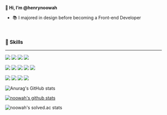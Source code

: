 **👋  Hi, I’m @henrynoowah**

- 📚  I majored in design before becoming a Front-end Developer
 

<br>


### 💪 Skills
---
<img src="https://img.shields.io/badge/html-E34F26?style=for-the-badge&logo=html5&logoColor=white"> <img src="https://img.shields.io/badge/css-1572B6?style=for-the-badge&logo=css3&logoColor=white"> <img src="https://img.shields.io/badge/JavaScript-323330?style=for-the-badge&logo=javascript&logoColor=F7DF1E"> <img src="https://img.shields.io/badge/Node.js-43853D?style=for-the-badge&logo=node.js&logoColor=white">


<img src="https://img.shields.io/badge/TypeScript-007ACC?style=for-the-badge&logo=typescript&logoColor=white"> <img src="https://img.shields.io/badge/React-20232A?style=for-the-badge&logo=react&logoColor=61DAFB"> <img src="https://img.shields.io/badge/next.js-111827?style=for-the-badge&logo=next.js&logoColor=white"> <img src="https://img.shields.io/badge/Tailwind_CSS-38B2AC?style=for-the-badge&logo=tailwind-css&logoColor=white"> <img src="https://img.shields.io/badge/Redux-593D88?style=for-the-badge&logo=redux&logoColor=white">


<img src="https://img.shields.io/badge/Java-ED8B00?style=for-the-badge&logo=openjdk&logoColor=white"> <img src="https://img.shields.io/badge/Spring-6DB33F?style=for-the-badge&logo=Spring&logoColor=white">
<img src="https://img.shields.io/badge/oracle-F80000?style=for-the-badge&logo=oracle&logoColor=white"> <img src="https://img.shields.io/badge/mysql-4479A1?style=for-the-badge&logo=mysql&logoColor=white"> 



![Anurag's GitHub stats](https://github-readme-stats.vercel.app/api?username=henrynoowah&theme=react&show_icons=true)

[![noowah's github stats](https://github-readme-stats.vercel.app/api/top-langs/?username=henrynoowah&show_icons=true&hide_border=true&title_color=004386&icon_color=004386&layout=compact)](https://github.com/henrynoowah)

![noowah's solved.ac stats](https://github-readme-solvedac.hyp3rflow.vercel.app/api/?handle=noowah)


<!---
henrynoowah/henrynoowah is a ✨ special ✨ repository because its `README.md` (this file) appears on your GitHub profile.
You can click the Preview link to take a look at your changes.
--->
